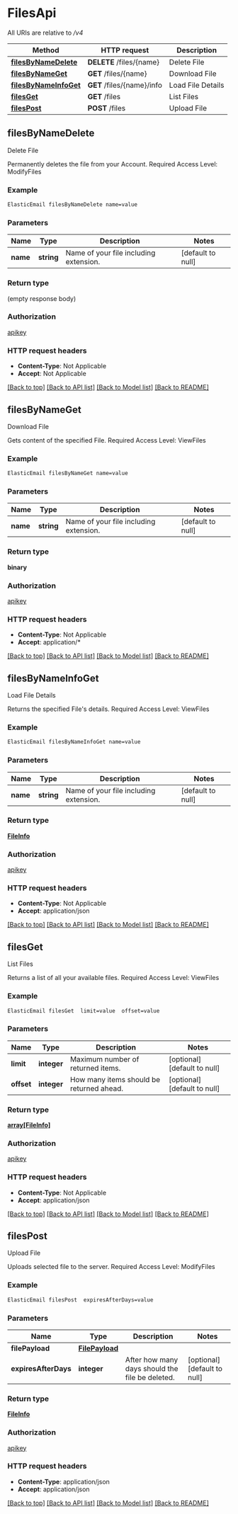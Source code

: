 # FilesApi

All URIs are relative to */v4*

Method | HTTP request | Description
------------- | ------------- | -------------
[**filesByNameDelete**](FilesApi.md#filesByNameDelete) | **DELETE** /files/{name} | Delete File
[**filesByNameGet**](FilesApi.md#filesByNameGet) | **GET** /files/{name} | Download File
[**filesByNameInfoGet**](FilesApi.md#filesByNameInfoGet) | **GET** /files/{name}/info | Load File Details
[**filesGet**](FilesApi.md#filesGet) | **GET** /files | List Files
[**filesPost**](FilesApi.md#filesPost) | **POST** /files | Upload File



## filesByNameDelete

Delete File

Permanently deletes the file from your Account. Required Access Level: ModifyFiles

### Example

```bash
ElasticEmail filesByNameDelete name=value
```

### Parameters


Name | Type | Description  | Notes
------------- | ------------- | ------------- | -------------
 **name** | **string** | Name of your file including extension. | [default to null]

### Return type

(empty response body)

### Authorization

[apikey](../README.md#apikey)

### HTTP request headers

- **Content-Type**: Not Applicable
- **Accept**: Not Applicable

[[Back to top]](#) [[Back to API list]](../README.md#documentation-for-api-endpoints) [[Back to Model list]](../README.md#documentation-for-models) [[Back to README]](../README.md)


## filesByNameGet

Download File

Gets content of the specified File. Required Access Level: ViewFiles

### Example

```bash
ElasticEmail filesByNameGet name=value
```

### Parameters


Name | Type | Description  | Notes
------------- | ------------- | ------------- | -------------
 **name** | **string** | Name of your file including extension. | [default to null]

### Return type

**binary**

### Authorization

[apikey](../README.md#apikey)

### HTTP request headers

- **Content-Type**: Not Applicable
- **Accept**: application/*

[[Back to top]](#) [[Back to API list]](../README.md#documentation-for-api-endpoints) [[Back to Model list]](../README.md#documentation-for-models) [[Back to README]](../README.md)


## filesByNameInfoGet

Load File Details

Returns the specified File's details. Required Access Level: ViewFiles

### Example

```bash
ElasticEmail filesByNameInfoGet name=value
```

### Parameters


Name | Type | Description  | Notes
------------- | ------------- | ------------- | -------------
 **name** | **string** | Name of your file including extension. | [default to null]

### Return type

[**FileInfo**](FileInfo.md)

### Authorization

[apikey](../README.md#apikey)

### HTTP request headers

- **Content-Type**: Not Applicable
- **Accept**: application/json

[[Back to top]](#) [[Back to API list]](../README.md#documentation-for-api-endpoints) [[Back to Model list]](../README.md#documentation-for-models) [[Back to README]](../README.md)


## filesGet

List Files

Returns a list of all your available files. Required Access Level: ViewFiles

### Example

```bash
ElasticEmail filesGet  limit=value  offset=value
```

### Parameters


Name | Type | Description  | Notes
------------- | ------------- | ------------- | -------------
 **limit** | **integer** | Maximum number of returned items. | [optional] [default to null]
 **offset** | **integer** | How many items should be returned ahead. | [optional] [default to null]

### Return type

[**array[FileInfo]**](FileInfo.md)

### Authorization

[apikey](../README.md#apikey)

### HTTP request headers

- **Content-Type**: Not Applicable
- **Accept**: application/json

[[Back to top]](#) [[Back to API list]](../README.md#documentation-for-api-endpoints) [[Back to Model list]](../README.md#documentation-for-models) [[Back to README]](../README.md)


## filesPost

Upload File

Uploads selected file to the server. Required Access Level: ModifyFiles

### Example

```bash
ElasticEmail filesPost  expiresAfterDays=value
```

### Parameters


Name | Type | Description  | Notes
------------- | ------------- | ------------- | -------------
 **filePayload** | [**FilePayload**](FilePayload.md) |  |
 **expiresAfterDays** | **integer** | After how many days should the file be deleted. | [optional] [default to null]

### Return type

[**FileInfo**](FileInfo.md)

### Authorization

[apikey](../README.md#apikey)

### HTTP request headers

- **Content-Type**: application/json
- **Accept**: application/json

[[Back to top]](#) [[Back to API list]](../README.md#documentation-for-api-endpoints) [[Back to Model list]](../README.md#documentation-for-models) [[Back to README]](../README.md)

